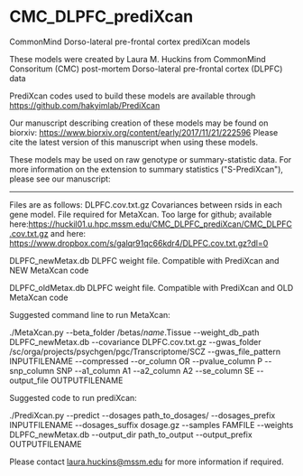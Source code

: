 # CMC_DLPFC_prediXcan
CommonMind Dorso-lateral pre-frontal cortex prediXcan models

These models were created by Laura M. Huckins from CommonMind Consoritum (CMC) post-mortem Dorso-lateral pre-frontal cortex (DLPFC) data

PrediXcan codes used to build these models are available through https://github.com/hakyimlab/PrediXcan

Our manuscript describing creation of these models may be found on biorxiv: https://www.biorxiv.org/content/early/2017/11/21/222596
Please cite the latest version of this manuscript when using these models. 

These models may be used on raw genotype or summary-statistic data. 
For more information on the extension to summary statistics ("S-PrediXcan"), please see our manuscript:

-------

Files are as follows:
DLPFC.cov.txt.gz  Covariances between rsids in each gene model. File required for MetaXcan. Too large for github; available here:https://huckil01.u.hpc.mssm.edu/CMC_DLPFC_prediXcan/CMC_DLPFC.cov.txt.gz
and here: https://www.dropbox.com/s/galqr91qc66kdr4/DLPFC.cov.txt.gz?dl=0

DLPFC_newMetax.db  DLPFC weight file. Compatible with PrediXcan and NEW MetaXcan code

DLPFC_oldMetax.db  DLPFC weight file. Compatible with PrediXcan and OLD MetaXcan code

Suggested command line to run MetaXcan:

./MetaXcan.py --beta_folder /betas/$name.$Tissue --weight_db_path DLPFC_newMetax.db --covariance DLPFC.cov.txt.gz  --gwas_folder /sc/orga/projects/psychgen/pgc/Transcriptome/SCZ --gwas_file_pattern INPUTFILENAME --compressed --or_column OR 
	--pvalue_column P --snp_column SNP --a1_column A1 --a2_column A2 --se_column SE  --output_file OUTPUTFILENAME

Suggested code to run prediXcan:

./PrediXcan.py --predict --dosages path_to_dosages/ --dosages_prefix INPUTFILENAME --dosages_suffix dosage.gz --samples FAMFILE --weights DLPFC_newMetax.db --output_dir path_to_output --output_prefix OUTPUTFILENAME


Please contact laura.huckins@mssm.edu for more information if required.
